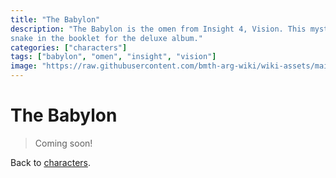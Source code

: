 ```yaml
---
title: "The Babylon"
description: "The Babylon is the omen from Insight 4, Vision. This mysterious insight was finally revealed to be a three-headed 
snake in the booklet for the deluxe album."
categories: ["characters"]
tags: ["babylon", "omen", "insight", "vision"]
image: "https://raw.githubusercontent.com/bmth-arg-wiki/wiki-assets/main/lore/insights/vision/vision-selenes-map.png"
---
```


# The Babylon

> Coming soon!

Back to [characters](characters). 